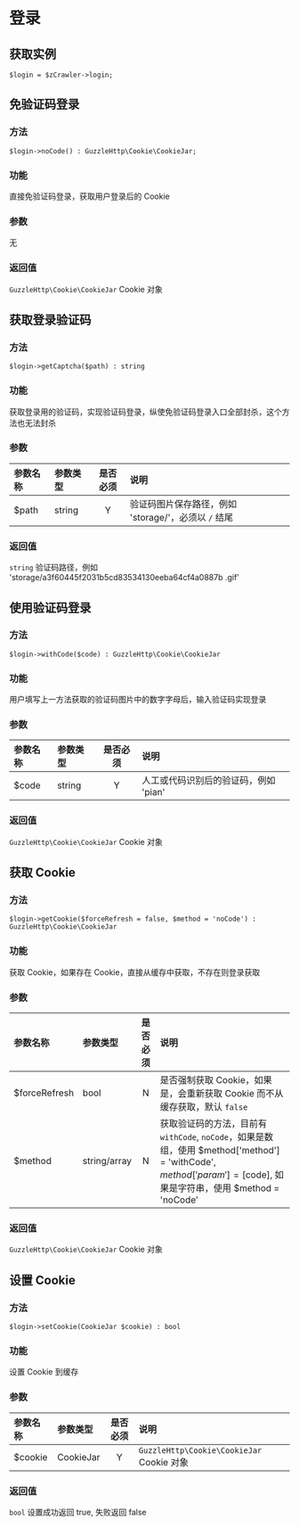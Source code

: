 # 登录

## 获取实例

```
$login = $zCrawler->login;
```


## 免验证码登录

### 方法

```
$login->noCode() : GuzzleHttp\Cookie\CookieJar;
```

### 功能

直接免验证码登录，获取用户登录后的 Cookie

### 参数

无

### 返回值

`GuzzleHttp\Cookie\CookieJar` Cookie 对象


## 获取登录验证码

### 方法

```
$login->getCaptcha($path) : string
```

### 功能

获取登录用的验证码，实现验证码登录，纵使免验证码登录入口全部封杀，这个方法也无法封杀

### 参数

参数名称 | 参数类型 | 是否必须 | 说明
:--- | :--- | :---: | :---
$path | string | Y | 验证码图片保存路径，例如 'storage/'，必须以 `/` 结尾

### 返回值

`string` 验证码路径，例如 'storage/a3f60445f2031b5cd83534130eeba64cf4a0887b
.gif'


## 使用验证码登录

### 方法

```
$login->withCode($code) : GuzzleHttp\Cookie\CookieJar
```

### 功能

用户填写上一方法获取的验证码图片中的数字字母后，输入验证码实现登录

### 参数

参数名称 | 参数类型 | 是否必须 | 说明
:--- | :--- | :---: | :---
$code | string | Y | 人工或代码识别后的验证码，例如 'pian'

### 返回值

`GuzzleHttp\Cookie\CookieJar` Cookie 对象


## 获取 Cookie

### 方法

```
$login->getCookie($forceRefresh = false, $method = 'noCode') : GuzzleHttp\Cookie\CookieJar
```

### 功能

获取 Cookie，如果存在 Cookie，直接从缓存中获取，不存在则登录获取

### 参数

参数名称 | 参数类型 | 是否必须 | 说明
:--- | :--- | :---: | :---
$forceRefresh | bool | N | 是否强制获取 Cookie，如果是，会重新获取 Cookie 而不从缓存获取，默认 `false`
$method | string/array | N | 获取验证码的方法，目前有 `withCode`, `noCode`，如果是数组，使用 $method['method'] = 'withCode', $method['param'] = [$code], 如果是字符串，使用 $method = 'noCode'

### 返回值

`GuzzleHttp\Cookie\CookieJar` Cookie 对象


## 设置 Cookie

### 方法

```
$login->setCookie(CookieJar $cookie) : bool
```

### 功能

设置 Cookie 到缓存

### 参数

参数名称 | 参数类型 | 是否必须 | 说明
:--- | :--- | :---: | :---
$cookie | CookieJar | Y | `GuzzleHttp\Cookie\CookieJar` Cookie 对象

### 返回值

`bool` 设置成功返回 true, 失败返回 false
